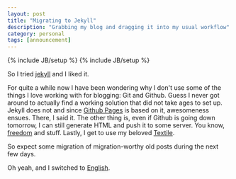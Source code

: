 ```yaml
---
layout: post
title: "Migrating to Jekyll"
description: "Grabbing my blog and dragging it into my usual workflow"
category: personal
tags: [announcement]
---
```

{% include JB/setup %}
{% include JB/setup %}

So I tried [jekyll](https://github.com/mojombo/jekyll) and I liked it.

For quite a while now I have been wondering why I don't use some of the
things I love working with for blogging: Git and Github. Guess I never
got around to actually find a working solution that did not take ages to
set up. Jekyll does not and since [Github
Pages](https://github.com/pages) is based on it, awesomeness ensues.
There, I said it. The other thing is, even if Github is going down
tomorrow, I can still generate HTML and push it to some server. You
know, [freedom](http://www.youtube.com/watch?v=zmJTcyqiZ44) and stuff.
Lastly, I get to use my beloved
[Textile](www.textism.com/tools/textile/).

So expect some migration of migration-worthy old posts during the next
few days.

Oh yeah, and I switched to [English](http://ragefac.es/57).
